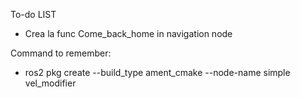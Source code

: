 To-do LIST

- Crea la func Come_back_home in navigation node




Command to remember:
- ros2 pkg create --build_type ament_cmake --node-name simple vel_modifier
